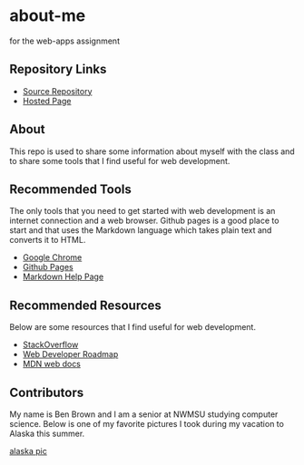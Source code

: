 # about-me
for the web-apps assignment

## Repository Links

- [Source Repository](https://github.com/BenB049/about-me)
- [Hosted Page]()

## About

This repo is used to share some information about myself with the class and to share some tools that I find useful for web development.

## Recommended Tools

The only tools that you need to get started with web development is an internet connection and a web browser. Github pages is a good place to start and that uses the Markdown language which takes plain text and converts it to HTML.

- [Google Chrome](https://www.google.com/chrome/?brand=CHBD&gclid=CjwKCAjwkqPrBRA3EiwAKdtwkz2xF5LUvOYhiah-lMifRULgPWuc0CFiOKccVcKN4ti7zPAsMKYn_BoCBXoQAvD_BwE&gclsrc=aw.ds)
- [Github Pages](https://pages.github.com/)
- [Markdown Help Page](https://help.github.com/en/articles/basic-writing-and-formatting-syntax)

## Recommended Resources

Below are some resources that I find useful for web development.

- [StackOverflow](https://stackoverflow.com/)
- [Web Developer Roadmap](https://github.com/kamranahmedse/developer-roadmap)
- [MDN web docs](https://developer.mozilla.org/en-US/docs/Learn)

## Contributors

My name is Ben Brown and I am a senior at NWMSU studying computer science. Below is one of my favorite pictures I took during my vacation to Alaska this summer.

[alaska pic](alaska-vacation-pic.jpeg)
